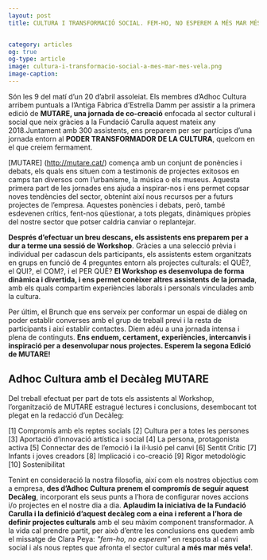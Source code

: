```yaml
---
layout: post
title: CULTURA I TRANSFORMACIÓ SOCIAL. FEM-HO, NO ESPEREM A MÉS MAR MÉS VELA 


category: articles 
og: true
og-type: article
image: cultura-i-transformacio-social-a-mes-mar-mes-vela.png
image-caption: 
---
```

Són les 9 del matí d’un 20 d’abril assoleiat. Els membres d’Adhoc Cultura arribem puntuals a l’Antiga Fàbrica d’Estrella Damm per assistir a la primera edició de **MUTARE, una jornada de co-creació** enfocada al sector cultural i social que neix gràcies a la Fundació Carulla aquest mateix any 2018.Juntament amb 300 assistents, ens preparem per ser partícips d’una jornada entorn al **PODER TRANSFORMADOR DE LA CULTURA**, quelcom en el que creiem fermament.

[MUTARE] (http://mutare.cat/) comença amb un conjunt de ponències i debats, els quals ens situen com a testimonis de projectes exitosos en camps tan diversos com l’urbanisme, la música o els museus. Aquesta primera part de les jornades ens ajuda a inspirar-nos i ens permet copsar noves tendències del sector, obtenint així nous recursos per a futurs projectes de l’empresa. Aquestes ponències i debats, però, també esdevenen crítics, fent-nos qüestionar, a tots plegats, dinàmiques pròpies del nostre sector que potser caldria canviar o replantejar.

**Després d’efectuar un breu descans, els assistents ens preparem per a dur a terme una sessió de Workshop**. Gràcies a una selecció prèvia i individual per cadascun dels participants, els assistents estem organitzats en grups en funció de 4 preguntes entorn als projectes culturals: el QUÈ?, el QUI?, el COM?, i el PER QUÈ? **El Workshop es desenvolupa de forma dinàmica i divertida, i ens permet conèixer altres assistents de la jornada**, amb els quals compartim experiències laborals i personals vinculades amb la cultura. 

Per últim, el Brunch que ens serveix per conformar un espai de diàleg on poder establir converses amb el grup de treball previ i la resta de participants i així establir contactes. Diem adéu a una jornada intensa i plena de continguts. **Ens enduem, certament, experiències, intercanvis i inspiració per a desenvolupar nous projectes. Esperem la segona Edició de MUTARE!**

## Adhoc Cultura amb el Decàleg MUTARE ##

Del treball efectuat per part de tots els assistents al Workshop, l’organització de MUTARE estragué lectures i conclusions, desembocant tot plegat en la redacció d’un Decàleg: 

[1] Compromís amb els reptes socials
[2] Cultura per a totes les persones
[3] Aportació d’innovació artística i social
[4] La persona, protagonista activa 
[5] Connectar des de l’emoció i la il·lusió pel canvi
[6] Sentit Crític
[7] Infants i joves creadors
[8] Implicació i co-creació
[9] Rigor metodològic
[10] Sostenibilitat

Tenint en consideració la nostra filosofia, així com els nostres objectius com a empresa, **des d’Adhoc Cultura prenem el compromís de seguir aquest Decàleg**, incorporant els seus punts a l’hora de configurar noves accions i/o projectes en el nostre dia a dia. **Aplaudim la iniciativa de la Fundació Carulla i la definició d’aquest decàleg com a eina i referent a l’hora de definir projectes culturals** amb el seu màxim component transformador. A la vida cal prendre partit, per això  d’entre les conclusions ens quedem amb el missatge de Clara Peya: *"fem-ho, no esperem"* en resposta al canvi social i als nous reptes que afronta el sector cultural **a més mar més vela!**.
